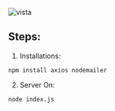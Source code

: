 ![vista](https://user-images.githubusercontent.com/68760595/136884747-ac419e6b-6eb5-4946-b2a3-6bba25bee171.png)

## Steps:

1. Installations:

```
npm install axios nodemailer
```

2. Server On:

```
node index.js
```

